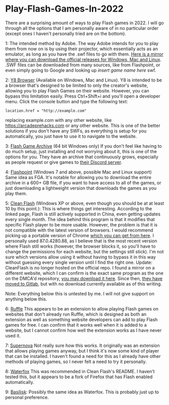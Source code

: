 # Play-Flash-Games-In-2022

There are a surprising amount of ways to play Flash games in 2022. I will go through all the options that I am personally aware of in no particular order (except ones I haven't personally tried are on the bottom). 

1: The intended method by Adobe.
The way Adobe intends for you to play them from now on is by using their projector, which essentially acts as an emulator, as long as you have the .swf files to go with them. [Here is a mirror where you can download the official releases for Windows, Mac and Linux](https://github.com/PokemonHacker1337/HackedFlashGames/releases/tag/(InsertVersionHere)). .SWF files can be downloaded from many sources, like from Flashpoint, or even simply going to Google and looking up *insert game name here* swf.

2: [Y8 Browser](https://www.y8.com/download-app) (Available on Windows, Mac and Linux).
Y8 is intended to be a browser that's designed to be limited to only the creator's website, allowing you to play Flash Games on their website. However, you can bypass this limitation easily. Press Ctrl+Shift+i and you'll open a developer menu. Click the console button and type the following text: 
```
location.href = "http://example.com"
```
replacing example.com with any other website, like https://arcadeprehacks.com or any other website. This is one of the better solutions if you don't have any SWFs, as everything is setup for you automatically, you just have to use it to navigate to the website. 

3: [Flash Game Archive](http://www.flashgamearchive.com/download-fga-software/) (64 bit Windows only)
If you don't feel like having to do much setup, just installing and not worrying about it, this is one of the options for you. They have an archive that continuously grows, especially as people request or give games to [their Discord server](https://discord.com/invite/h5PW6NqUvA).

4: [Flashpoint](https://bluemaxima.org/flashpoint/downloads/) (Windows 7 and above, possible Mac and Linux support)
Same idea as FGA. It's notable for allowing you to download the entire archive in a 600+ GB file, if you want to have access to all of the games, or just downloading a lightweight version that downloads the games as you play them. 

5: [Clean Flash](https://starfiles.co/file/0lvhEV9oldZE/CleanFlash34-0-0-184) (Windows XP or above, even though you should be at at least 10 by this point.):
This is where things get interesting. According to the linked page, Flash is still actively supported in China, even getting updates every single month. The idea behind this program is that it modifies that specific Flash player to be more usable. However, the problem is that it is not compatible with the latest version of browsers. I would recommend picking up a portable version of Chrome [which you can get from here](https://sourceforge.net/projects/portableapps/files/Google%20Chrome%20Portable/). I personally used 87.0.4280.88, as I believe that is the most recent version where Flash still works (however, the browser blocks it, so you'll have to change the permissions for each website, but the settings still stick). I'm not sure which versions allow using it without having to bypass it in this way without guessing every single version until I find the right one. 
Update: CleanFlash is no longer hosted on the official repo. I found a mirror on a different website, which I can confirm is the exact same program as the one on the DMCA'd repository, [you may download it here](https://starfiles.co/file/0lvhEV9oldZE/CleanFlash34-0-0-184). Since then, [they have moved to Gitlab](https://gitlab.com/cleanflash/installer), but with no download currently available as of this writing.

Note: Everything below this is untested by me. I will not give support on anything below this.

6: [Ruffle](https://ruffle.rs/#downloads)
This appears to be an extension to allow playing Flash games on websites that don't already run Ruffle, which is designed as both an extension as well as something website developers can add to play Flash games for free. I can confirm that it works well when it is added to a website, but I cannot confirm how well the extension works as I have never used it.

7: [Supernova](https://www.getsupernova.com/extension/)
Not really sure how this works. It originally was an extension that allows playing games anyway, but I think it's now some kind of player that can be installed. I haven't found a need for this as I already have other methods of playing games, so I never felt a need to try it personally. 

8: [Waterfox](https://www.waterfox.net/download/)
This was recommended in Clean Flash's README. I haven't tested this, but it appears to be a fork of Firefox that has Flash enabled automatically.

9: [Basilisk](https://basilisk-browser.org/download.shtml):
Possibly the same idea as Waterfox. This is probably just up to personal preference.

